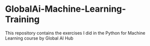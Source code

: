 # GlobalAi-Machine-Learning-Training
This repository contains the exercises I did in the Python for Machine Learning course by Global AI Hub

